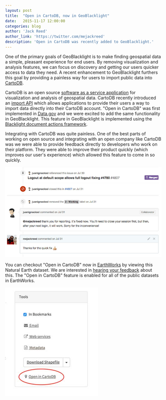 ```yaml
---
layout: post
title:  "Open in CartoDB, now in GeoBlacklight"
date:   2015-11-17 12:00:00
categories: blog
author: 'Jack Reed'
author_link: 'https://twitter.com/mejackreed'
description: 'Open in CartoDB was recently added to GeoBlacklight.'
---
```


One of the primary goals of GeoBlacklight is to make finding geospatial data a simple, pleasant experience for end users. By removing visualization and analysis features, we can focus on discovery and getting our users quicker access to data they need. A recent enhancement to GeoBlacklight furthers this goal by providing a painless way for users to import public data into [CartoDB](https://cartodb.com).
  
CartoDB is an open source [software as a service application](https://en.wikipedia.org/wiki/Software_as_a_service) for visualization and analysis of geospatial data. CartoDB recently introduced an [import API](https://cartodb.com/open-in-cartodb/) which allows applications to provide their users a way to import data directly into their CartoDB account. "Open in CartoDB" was first implemented in [Data.gov](http://blog.cartodb.com/data-gov/) and we were excited to add the same functionality in GeoBlacklight. This feature in GeoBlacklight is implemented using the [Blacklight document actions framework](https://github.com/projectblacklight/blacklight/wiki/Adding-new-document-actions).

Integrating with CartoDB was quite painless. One of the best parts of working on open source and integrating with an open company like CartoDB was we were able to provide feedback directly to developers who work on their platform. They were able to improve their product quickly (which improves our user's experience) which allowed this feature to come in so quickly.

<img src="/images/cartodb-github.jpg">

You can checkout "Open in CartoDB" now in [EarthWorks](https://earthworks.stanford.edu/catalog/stanford-hq627gh2501) by viewing this Natural Earth dataset. We are interested in [hearing your feedback](https://groups.google.com/forum/#!forum/geoblacklight-working-group) about this. The "Open in CartoDB" feature is enabled for all of the public datasets in EarthWorks.

<img src="/images/open-in-cartodb-button.jpg">